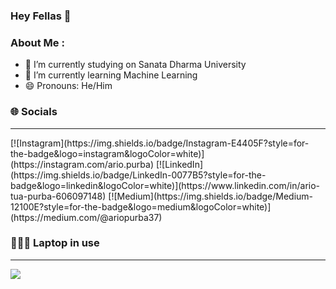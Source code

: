 ### Hey Fellas 👋

### About Me :

- 🔭 I’m currently studying on Sanata Dharma University
- 🌱 I’m currently learning Machine Learning
- 😄 Pronouns: He/Him

### 🌐 Socials
<hr>
[![Instagram](https://img.shields.io/badge/Instagram-E4405F?style=for-the-badge&logo=instagram&logoColor=white)](https://instagram.com/ario.purba) [![LinkedIn](https://img.shields.io/badge/LinkedIn-0077B5?style=for-the-badge&logo=linkedin&logoColor=white)](https://www.linkedin.com/in/ario-tua-purba-606097148) [![Medium](https://img.shields.io/badge/Medium-12100E?style=for-the-badge&logo=medium&logoColor=white)](https://medium.com/@ariopurba37)

### 👨🏻‍💻 Laptop in use
<hr>
<img src="https://www.lenovo.com/medias/thinkpad-icon.png?context=bWFzdGVyfHJvb3R8MTk4NHxpbWFnZS9wbmd8aDgyL2g0My85MzkxMzgxODA3MTM0LnBuZ3w3M2E3MWQzMGNjZTFjOWQ2MTFkOTRmZTM0OTFhMzM1MTRlYjRjYjc0ZDcyOWUzZTM3ZTRiZmU2ODU0OTMwYTZk)"/> 
